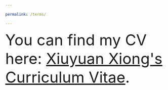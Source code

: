 ```yaml
---

permalink: /terms/

---
```


<font size = "20"> You can find my CV here: [Xiuyuan Xiong's Curriculum Vitae](../assets/curriculum_vitae.pdf). </font>



